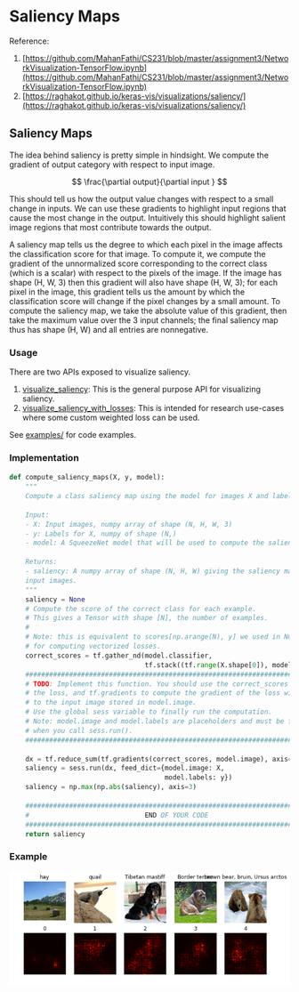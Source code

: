 # Saliency Maps

Reference:

1. [https://github.com/MahanFathi/CS231/blob/master/assignment3/NetworkVisualization-TensorFlow.ipynb](https://github.com/MahanFathi/CS231/blob/master/assignment3/NetworkVisualization-TensorFlow.ipynb)
2. [https://raghakot.github.io/keras-vis/visualizations/saliency/](https://raghakot.github.io/keras-vis/visualizations/saliency/)

## Saliency Maps

The idea behind saliency is pretty simple in hindsight. We compute the gradient of output category with respect to input image.

$$
\frac{\partial output}{\partial input }
$$

This should tell us how the output value changes with respect to a small change in inputs. We can use these gradients to highlight input regions that cause the most change in the output. Intuitively this should highlight salient image regions that most contribute towards the output.

A saliency map tells us the degree to which each pixel in the image affects the classification score for that image. To compute it, we compute the gradient of the unnormalized score corresponding to the correct class \(which is a scalar\) with respect to the pixels of the image. If the image has shape \(H, W, 3\) then this gradient will also have shape \(H, W, 3\); for each pixel in the image, this gradient tells us the amount by which the classification score will change if the pixel changes by a small amount. To compute the saliency map, we take the absolute value of this gradient, then take the maximum value over the 3 input channels; the final saliency map thus has shape \(H, W\) and all entries are nonnegative.

### Usage

There are two APIs exposed to visualize saliency.

1. [visualize\_saliency](https://raghakot.github.io/keras-vis/vis.visualization#visualize_saliency): This is the general purpose API for visualizing saliency.
2. [visualize\_saliency\_with\_losses](https://raghakot.github.io/keras-vis/vis.visualization#visualize_saliency_with_losses): This is intended for research use-cases where some custom weighted loss can be used.

See [examples/](https://github.com/raghakot/keras-vis/tree/master/examples) for code examples.

### Implementation

```python
def compute_saliency_maps(X, y, model):
    """
    Compute a class saliency map using the model for images X and labels y.

    Input:
    - X: Input images, numpy array of shape (N, H, W, 3)
    - y: Labels for X, numpy of shape (N,)
    - model: A SqueezeNet model that will be used to compute the saliency map.

    Returns:
    - saliency: A numpy array of shape (N, H, W) giving the saliency maps for the
    input images.
    """
    saliency = None
    # Compute the score of the correct class for each example.
    # This gives a Tensor with shape [N], the number of examples.
    #
    # Note: this is equivalent to scores[np.arange(N), y] we used in NumPy
    # for computing vectorized losses.
    correct_scores = tf.gather_nd(model.classifier,
                                  tf.stack((tf.range(X.shape[0]), model.labels), axis=1))
    ###############################################################################
    # TODO: Implement this function. You should use the correct_scores to compute #
    # the loss, and tf.gradients to compute the gradient of the loss with respect #
    # to the input image stored in model.image.                                   #
    # Use the global sess variable to finally run the computation.                #
    # Note: model.image and model.labels are placeholders and must be fed values  #
    # when you call sess.run().                                                   #
    ###############################################################################

    dx = tf.reduce_sum(tf.gradients(correct_scores, model.image), axis=0)
    saliency = sess.run(dx, feed_dict={model.image: X,
                                       model.labels: y})
    saliency = np.max(np.abs(saliency), axis=3)

    ##############################################################################
    #                             END OF YOUR CODE                               #
    ##############################################################################
    return saliency
```

### Example

![](../.gitbook/assets/saliency_maps.png)

